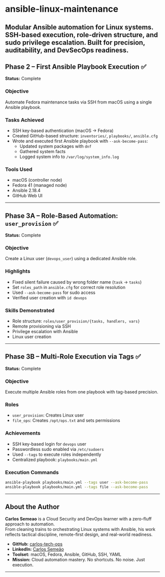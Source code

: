 # ansible-linux-maintenance

Modular Ansible automation for Linux systems. SSH-based execution, role-driven structure, and sudo privilege escalation. Built for precision, auditability, and DevSecOps readiness.
---

## Phase 2 – First Ansible Playbook Execution ✅  
**Status:** Complete

### Objective  
Automate Fedora maintenance tasks via SSH from macOS using a single Ansible playbook.

### Tasks Achieved  
- SSH key-based authentication (macOS → Fedora)
- Created GitHub-based structure: `inventories/`, `playbooks/`, `ansible.cfg`
- Wrote and executed first Ansible playbook with `--ask-become-pass`:
  - Updated system packages with `dnf`
  - Gathered system facts
  - Logged system info to `/var/log/system_info.log`

### Tools Used  
- macOS (controller node)  
- Fedora 41 (managed node)  
- Ansible 2.18.4  
- GitHub Web UI

---

## Phase 3A – Role-Based Automation: `user_provision` ✅  
**Status:** Complete

### Objective  
Create a Linux user (`devops_user`) using a dedicated Ansible role.

### Highlights  
- Fixed silent failure caused by wrong folder name (`task` → `tasks`)
- Set `roles_path` in `ansible.cfg` for correct role resolution
- Used `--ask-become-pass` for sudo access
- Verified user creation with `id devops`

### Skills Demonstrated  
- Role structure: `roles/user_provision/{tasks, handlers, vars}`  
- Remote provisioning via SSH  
- Privilege escalation with Ansible  
- Linux user creation

---

## Phase 3B – Multi-Role Execution via Tags ✅  
**Status:** Complete

### Objective  
Execute multiple Ansible roles from one playbook with tag-based precision.

### Roles  
- `user_provision`: Creates Linux user  
- `file_ops`: Creates `/opt/ops.txt` and sets permissions

### Achievements  
- SSH key-based login for `devops` user  
- Passwordless sudo enabled via `/etc/sudoers`  
- Used `--tags` to execute roles independently  
- Centralized playbook: `playbooks/main.yml`

### Execution Commands  
```bash
ansible-playbook playbooks/main.yml --tags user --ask-become-pass
ansible-playbook playbooks/main.yml --tags file --ask-become-pass
```
---

## About the Author

**Carlos Semeao** is a Cloud Security and DevOps learner with a zero-fluff approach to automation.  
From cleaning trains to orchestrating Linux systems with Ansible, his work reflects tactical discipline, remote-first design, and real-world readiness.

- **GitHub:** [carlos-tech-ops](https://github.com/carlos-tech-ops)  
- **LinkedIn:** [Carlos Semeão](https://www.linkedin.com/in/carlos-semeao-04938a357/)  
- **Toolset:** macOS, Fedora, Ansible, GitHub, SSH, YAML  
- **Mission:** Cloud automation mastery. No shortcuts. No noise. Just execution.

---
